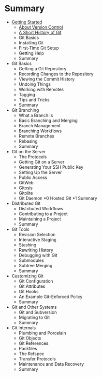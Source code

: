 # Summary

* [Getting Started](chapter-1/README.md)
	* [About Version Control](chapter-1/version.md)
	* [A Short History of Git](chapter-1/history.md)
	* Git Basics
	* Installing Git
	* First-Time Git Setup
	* Getting Help
	* Summary
* Git Basics
	* Getting a Git Repository
	* Recording Changes to the Repository
	* Viewing the Commit History
	* Undoing Things
	* Working with Remotes
	* Tagging
	* Tips and Tricks
	* Summary
* Git Branching
	* What a Branch Is
	* Basic Branching and Merging
	* Branch Management
	* Branching Workflows
	* Remote Branches
	* Rebasing
	* Summary
* Git on the Server
	* The Protocols
	* Getting Git on a Server
	* Generating Your SSH Public Key
	* Setting Up the Server
	* Public Access
	* GitWeb
	* Gitosis
	* Gitolite
	* Git Daemon
	*0 Hosted Git
	*1 Summary
* Distributed Git
	* Distributed Workflows
	* Contributing to a Project
	* Maintaining a Project
	* Summary
* Git Tools
	* Revision Selection
	* Interactive Staging
	* Stashing
	* Rewriting History
	* Debugging with Git
	* Submodules
	* Subtree Merging
	* Summary
* Customizing Git
	* Git Configuration
	* Git Attributes
	* Git Hooks
	* An Example Git-Enforced Policy
	* Summary
* Git and Other Systems
	* Git and Subversion
	* Migrating to Git
	* Summary
* Git Internals
	* Plumbing and Porcelain
	* Git Objects
	* Git References
	* Packfiles
	* The Refspec
	* Transfer Protocols
	* Maintenance and Data Recovery
	* Summary
